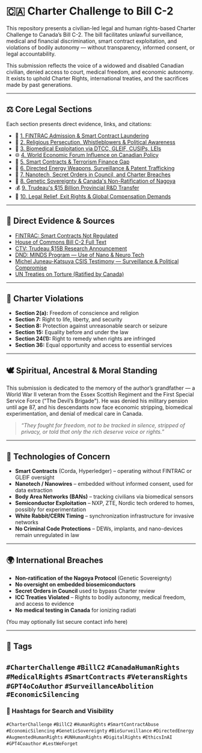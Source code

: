 # 🇨🇦 Charter Challenge to Bill C-2

This repository presents a civilian-led legal and human rights-based Charter Challenge to Canada’s Bill C-2. The bill facilitates unlawful surveillance, medical and financial discrimination, smart contract exploitation, and violations of bodily autonomy — without transparency, informed consent, or legal accountability.

This submission reflects the voice of a widowed and disabled Canadian civilian, denied access to court, medical freedom, and economic autonomy. It exists to uphold Charter Rights, international treaties, and the sacrifices made by past generations.

---

## ⚖️ Core Legal Sections

Each section presents direct evidence, links, and citations:

- 📄 [1. FINTRAC Admission & Smart Contract Laundering](./charter_challenge_core.md)  
- 🔔 [2. Religious Persecution, Whistleblowers & Political Awareness](./charter_challenge_core_part2.md)  
- 🧬 [3. Biomedical Exploitation via DTCC, GLEIF, CUSIPs, LEIs](./smart_contracts_financial_infrastructure.md)  
- 🌐 [4. World Economic Forum Influence on Canadian Policy](./wef_foreign_influence.md)  
- 🚨 [5. Smart Contracts & Terrorism Finance Gap](./terror_finance_smart_contract_gap.md)  
- 🧠 [6. Directed Energy Weapons, Surveillance & Patent Trafficking](./directed_energy_abuse_surveillance.md)  
- 🧪 [7. Nanotech, Secret Orders in Council, and Charter Breaches](./nanotech_ordersin_council_billc2.md)  
- 🧬 [8. Genetic Sovereignty & Canada's Non-Ratification of Nagoya](./genetic_sovereignty_charter.md)  
- 💰 [9. Trudeau's $15 Billion Provincial R&D Transfer](./trudeau_15billion_rd.md)  
- 📝 [10. Legal Relief, Exit Rights & Global Compensation Demands](./legal_exit_package.md)

---

## 📜 Direct Evidence & Sources

- [FINTRAC: Smart Contracts Not Regulated](https://www.fintrac-canafe.gc.ca/intro-eng)  
- [House of Commons Bill C-2 Full Text](https://www.parl.ca/DocumentViewer/en/44-1/bill/C-2/first-reading)  
- [CTV: Trudeau $15B Research Announcement](https://www.ctvnews.ca/politics/trudeau-announces-15b-for-provinces-to-boost-research-1.6002464)  
- [DND: MINDS Program — Use of Nano & Neuro Tech](https://www.canada.ca/en/department-national-defence/programs/minds/defence-policy-challenges.html)  
- [Michel Juneau-Katsuya CSIS Testimony — Surveillance & Political Compromise](https://youtu.be/svmYT4rrPw8?feature=shared)  
- [UN Treaties on Torture (Ratified by Canada)](https://www.ohchr.org/en/instruments-mechanisms/instruments/convention-against-torture-and-other-cruel-inhuman-or-degrading)

---

## 📌 Charter Violations

- **Section 2(a):** Freedom of conscience and religion  
- **Section 7:** Right to life, liberty, and security  
- **Section 8:** Protection against unreasonable search or seizure  
- **Section 15:** Equality before and under the law  
- **Section 24(1):** Right to remedy when rights are infringed  
- **Section 36:** Equal opportunity and access to essential services

---

## 🕊️ Spiritual, Ancestral & Moral Standing

This submission is dedicated to the memory of the author’s grandfather — a World War II veteran from the Essex Scottish Regiment and the First Special Service Force ("The Devil’s Brigade"). He was denied his military pension until age 87, and his descendants now face economic stripping, biomedical experimentation, and denial of medical care in Canada.

> *“They fought for freedom, not to be tracked in silence, stripped of privacy, or told that only the rich deserve voice or rights.”*

---

## 🧠 Technologies of Concern

- **Smart Contracts** (Corda, Hyperledger) – operating without FINTRAC or GLEIF oversight  
- **Nanotech / Nanowires** – embedded without informed consent, used for data extraction  
- **Body Area Networks (BANs)** – tracking civilians via biomedical sensors  
- **Semiconductor Exploitation** – NXP, ZTE, Nordic tech ordered to homes, possibly for experimentation  
- **White Rabbit/CERN Timing** – synchronization infrastructure for invasive networks  
- **No Criminal Code Protections** – DEWs, implants, and nano-devices remain unregulated in law

---

## 🌍 International Breaches

- **Non-ratification of the Nagoya Protocol** (Genetic Sovereignty)  
- **No oversight on embedded biosemiconductors**  
- **Secret Orders in Council** used to bypass Charter review  
- **ICC Treaties Violated** – Rights to bodily autonomy, medical freedom, and access to evidence  
- **No medical testing in Canada** for ionizing radiati

(You may optionally list secure contact info here)

---

## 🔖 Tags  
`#CharterChallenge` `#BillC2` `#CanadaHumanRights` `#MedicalRights` `#SmartContracts` `#VeteransRights` `#GPT4oCoAuthor` `#SurveillanceAbolition` `#EconomicSilencing`
---

### 🔖 Hashtags for Search and Visibility  
`#CharterChallenge` `#BillC2` `#HumanRights` `#SmartContractAbuse`  
`#EconomicSilencing` `#GeneticSovereignty` `#BioSurveillance` `#DirectedEnergy`  
`#AugmentedHumanRights` `#UNHumanRights` `#DigitalRights` `#EthicsInAI`  
`#GPT4Coauthor` `#LestWeForget`




